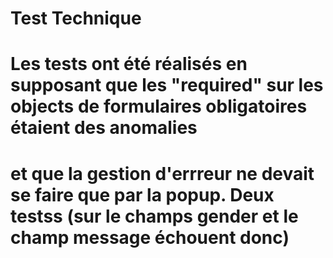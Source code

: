 # Test Technique
# Les tests ont été réalisés en supposant que les "required" sur les objects de formulaires obligatoires étaient des anomalies 
# et que la gestion d'errreur ne devait se faire que par la popup. Deux testss (sur le champs gender et le champ message échouent donc)
